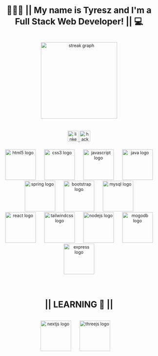 <br clear="both">

<h1 align="center">🙋🏽‍♂️   ||   My name is Tyresz and I'm a Full Stack Web Developer!   ||   💻</h1>

###

<br clear="both">

<div align="center">
  <img src="https://streak-stats.demolab.com?user=tyreszb&locale=en&mode=daily&theme=tokyonight&hide_border=true&border_radius=5&date_format=j/n[/Y]" height="250" alt="streak graph"  />
</div>

###

<br clear="both">

<div align="center">
  <a href="https://www.linkedin.com/in/tyreszbrash/" target="_blank">
    <img src="https://img.shields.io/static/v1?message=LinkedIn&logo=linkedin&label=&color=0077B5&logoColor=white&labelColor=&style=for-the-badge" height="35" alt="linkedin logo"  />
  </a>
  <a href="https://www.hackerrank.com/tyresz_brash?hr_r=1" target="_blank">
    <img src="https://img.shields.io/static/v1?message=HackerRank&logo=hackerrank&label=&color=2EC866&logoColor=white&labelColor=&style=for-the-badge" height="35" alt="hackerrank logo"  />
  </a>
</div>

###

<div align="center">
  <img src="https://cdn.jsdelivr.net/gh/devicons/devicon/icons/html5/html5-original.svg" height="100" alt="html5 logo"  />
  <img width="20" />
  <img src="https://cdn.jsdelivr.net/gh/devicons/devicon/icons/css3/css3-original.svg" height="100" alt="css3 logo"  />
  <img width="20" />
  <img src="https://cdn.jsdelivr.net/gh/devicons/devicon/icons/javascript/javascript-original.svg" height="100" alt="javascript logo"  />
  <img width="20" />
  <img src="https://cdn.jsdelivr.net/gh/devicons/devicon/icons/java/java-original.svg" height="100" alt="java logo"  />
  <img width="20" />
  <img src="https://cdn.jsdelivr.net/gh/devicons/devicon/icons/spring/spring-original.svg" height="100" alt="spring logo"  />
  <img width="20" />
  <img src="https://cdn.jsdelivr.net/gh/devicons/devicon/icons/bootstrap/bootstrap-original.svg" height="100" alt="bootstrap logo"  />
  <img width="20" />
  <img src="https://cdn.jsdelivr.net/gh/devicons/devicon/icons/mysql/mysql-original.svg" height="100" alt="mysql logo"  />
  <img width="20" />
  <img src="https://cdn.jsdelivr.net/gh/devicons/devicon/icons/react/react-original.svg" height="100" alt="react logo"  />
  <img width="20" />
  <img src="https://cdn.jsdelivr.net/gh/devicons/devicon/icons/tailwindcss/tailwindcss-plain.svg" height="100" alt="tailwindcss logo"  />
  <img width="20" />
  <img src="https://cdn.jsdelivr.net/gh/devicons/devicon/icons/nodejs/nodejs-original.svg" height="100" alt="nodejs logo"  />
  <img width="20" />
  <img src="https://cdn.jsdelivr.net/gh/devicons/devicon/icons/mongodb/mongodb-original.svg" height="100" alt="mogodb logo"  />
  <img width="20" />
  <img src="https://cdn.jsdelivr.net/gh/devicons/devicon/icons/express/express-original.svg" height="100" alt="express logo"  />
  <img width="20" />

</div>

###

<br clear="both">
<h1 align="center">  ||  LEARNING 🧠  ||  </h1>
<br clear="both">
<div align="center">

  <img src="https://cdn.jsdelivr.net/gh/devicons/devicon/icons/nextjs/nextjs-original.svg" height="100" alt="nextjs logo"  />
  <img width="20" />
  <img src="https://cdn.jsdelivr.net/gh/devicons/devicon/icons/threejs/threejs-original.svg" height="100" alt="threejs logo"  />
  <img width="20" />
</div>

###




